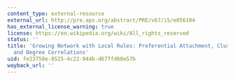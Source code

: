 ```yaml
---
content_type: external-resource
external_url: http://pre.aps.org/abstract/PRE/v67/i5/e056104
has_external_license_warning: true
license: https://en.wikipedia.org/wiki/All_rights_reserved
status: ''
title: 'Growing Network with Local Rules: Preferential Attachment, Clustering Hierarchy,
  and Degree Correlations'
uid: fe23758e-8525-4c22-944b-d677fd68e57b
wayback_url: ''
---
```

